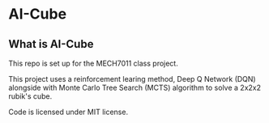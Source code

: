 # AI-Cube

## What is AI-Cube

This repo is set up for the MECH7011 class project. 

This project uses a reinforcement learing method, Deep Q Network (DQN) alongside with Monte Carlo Tree Search (MCTS) algorithm to solve a 2x2x2 rubik's cube.

Code is licensed under MIT license.
